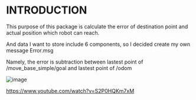 # INTRODUCTION

This purpose of this package is calculate the error of destination point and actual position which robot can reach.

And data I want to store include 6 components, so I decided create my own message Error.msg

Namely, the error is subtraction between lastest point of /move_base_simple/goal and  lastest point of  /odom

 ![image](https://user-images.githubusercontent.com/105471622/230785467-eb6f2f58-2c0a-448b-a57a-590f2199644f.png)

https://www.youtube.com/watch?v=S2P0HQKm7xM
